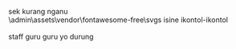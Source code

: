 sek kurang nganu <br>
\admin\assets\vendor\fontawesome-free\svgs isine ikontol-ikontol
<br><br>
staff guru guru yo durung
